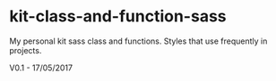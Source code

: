 # kit-class-and-function-sass
My personal kit sass class and functions. Styles that use frequently in projects. 

V0.1 - 17/05/2017
